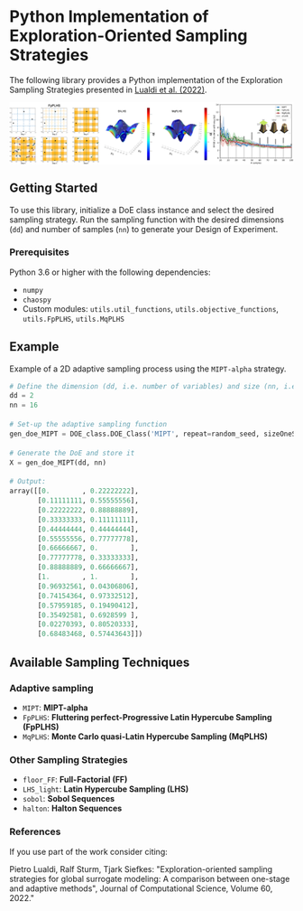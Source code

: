 # Python Implementation of Exploration-Oriented Sampling Strategies

The following library provides a Python implementation of the Exploration Sampling Strategies presented in [Lualdi et al. (2022)](https://www.sciencedirect.com/science/article/abs/pii/S1877750322000357). 

<p align="center">
<img align="middle" src="pics/paper_overview.png" alt="Paper Overview" />
</p>

## Getting Started

To use this library, initialize a DoE class instance and select the desired sampling strategy. Run the sampling function with the desired dimensions (`dd`) and number of samples (`nn`) to generate your Design of Experiment.

### Prerequisites

Python 3.6 or higher with the following dependencies:
- `numpy`
- `chaospy`
- Custom modules: `utils.util_functions`, `utils.objective_functions`, `utils.FpPLHS`, `utils.MqPLHS`

## Example

Example of a 2D adaptive sampling process using the `MIPT-alpha` strategy. 

```python
# Define the dimension (dd, i.e. number of variables) and size (nn, i.e. max number of samples) of your DOE
dd = 2
nn = 16

# Set-up the adaptive sampling function
gen_doe_MIPT = DOE_class.DOE_Class('MIPT', repeat=random_seed, sizeOneStage=10).DOE

# Generate the DoE and store it
X = gen_doe_MIPT(dd, nn)

# Output:
array([[0.        , 0.22222222],
       [0.11111111, 0.55555556],
       [0.22222222, 0.88888889],
       [0.33333333, 0.11111111],
       [0.44444444, 0.44444444],
       [0.55555556, 0.77777778],
       [0.66666667, 0.        ],
       [0.77777778, 0.33333333],
       [0.88888889, 0.66666667],
       [1.        , 1.        ],
       [0.96932561, 0.04306806],
       [0.74154364, 0.97332512],
       [0.57959185, 0.19490412],
       [0.35492581, 0.6928599 ],
       [0.02270393, 0.80520333],
       [0.68483468, 0.57443643]])
```

## Available Sampling Techniques
### Adaptive sampling 
- `MIPT`: **MIPT-alpha** 
- `FpPLHS`: **Fluttering perfect-Progressive Latin Hypercube Sampling (FpPLHS)**
- `MqPLHS`: **Monte Carlo quasi-Latin Hypercube Sampling (MqPLHS)**
  
### Other Sampling Strategies
- `floor_FF`: **Full-Factorial (FF)**
- `LHS_light`: **Latin Hypercube Sampling (LHS)**
- `sobol`: **Sobol Sequences**
- `halton`: **Halton Sequences**
  
### References

If you use part of the work consider citing:

Pietro Lualdi, Ralf Sturm, Tjark Siefkes: "Exploration-oriented sampling strategies for global surrogate modeling: A comparison between one-stage and adaptive methods", Journal of Computational Science, Volume 60, 2022."

